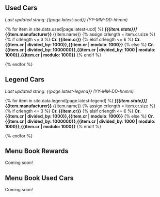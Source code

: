 ---
---
## Used Cars

_Last updated string: {{page.latest-ucd}} (YY-MM-DD-hhmm)_

{% for item in site.data.used[page.latest-ucd] %}
***\[{{item.state}}\]***
**{{item.manufacturer}}** {{item.name}}
    {% assign crlength = item.cr.size %}
    {% if crlength <= 3 %} **Cr. {{item.cr}}**
    {% elsif crlength <= 6 %} **Cr. {{item.cr | divided_by: 1000}},{{item.cr | modulo: 1000}}**
    {% else %} **Cr. {{item.cr | divided_by: 1000000}},{{item.cr | divided_by: 1000 | modulo: 1000}},{{item.cr | modulo: 1000}}**
    {% endif %}


{% endfor %}

## Legend Cars

_Last updated string: {{page.latest-legend}} (YY-MM-DD-hhmm)_

{% for item in site.data.legend[page.latest-legend] %}
***\[{{item.state}}\]***
**{{item.manufacturer}}** {{item.name}}
    {% assign crlength = item.cr.size %}
    {% if crlength <= 3 %} **Cr. {{item.cr}}**
    {% elsif crlength <= 6 %} **Cr. {{item.cr | divided_by: 1000}},{{item.cr | modulo: 1000}}**
    {% else %} **Cr. {{item.cr | divided_by: 1000000}},{{item.cr | divided_by: 1000 | modulo: 1000}},{{item.cr | modulo: 1000}}**
    {% endif %}


{% endfor %}

## Menu Book Rewards

Coming soon!

## Menu Book Used Cars

Coming soon!